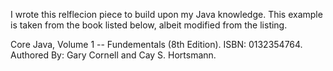 I wrote this relflecion piece to build upon my Java knowledge. This example is taken from the book listed below, albeit modified from the listing. 

Core Java, Volume 1 -- Fundementals (8th Edition). ISBN: 0132354764. Authored By: Gary Cornell and Cay S. Hortsmann.

